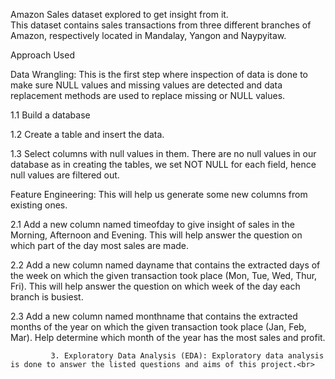 Amazon Sales dataset explored to get insight from it.<br>
This dataset contains sales transactions from three different branches of Amazon, respectively located in Mandalay, Yangon and Naypyitaw. <br>


Approach Used<br>

Data Wrangling: This is the first step where inspection of data is done to make sure NULL values and missing values are detected and data replacement methods are used to replace missing or NULL values.<br>


1.1          Build a database<br>

1.2          Create a table and insert the data.<br>

1.3          Select columns with null values in them. There are no null values in our database as in creating the tables, we set NOT  NULL for each field, hence null values are filtered out.<br>


Feature Engineering: This will help us generate some new columns from existing ones.<br>


2.1           Add a new column named timeofday to give insight of sales in the Morning, Afternoon and Evening. This will help answer the question on which part of the day most sales are made.<br>

2.2          Add a new column named dayname that contains the extracted days of the week on which the given transaction took place (Mon, Tue, Wed, Thur, Fri). This will help answer the question on which week of the day each branch is busiest.<br>

2.3        Add a new column named monthname that contains the extracted months of the year on which the given transaction took place (Jan, Feb, Mar). Help determine which month of the year has the most sales and profit.<br>


             3. Exploratory Data Analysis (EDA): Exploratory data analysis is done to answer the listed questions and aims of this project.<br>

